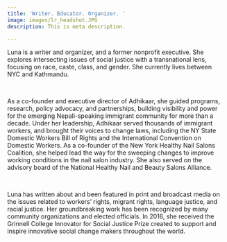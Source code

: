 ```yaml
---
title: 'Writer. Educator. Organizer. '
image: images/lr_headshot.JPG
description: This is meta description.

---
```

Luna is a writer and organizer, and a former nonprofit executive. She explores intersecting issues of social justice with a transnational lens, focusing on race, caste, class, and gender. She currently lives between NYC and Kathmandu.

<br>

As a co-founder and executive director of Adhikaar, she guided programs, research, policy advocacy, and partnerships, building visibility and power for the emerging Nepali-speaking immigrant community for more than a decade. Under her leadership, Adhikaar served thousands of immigrant workers, and brought their voices to change laws, including the NY State Domestic Workers Bill of Rights and the International Convention on Domestic Workers. As a co-founder of the New York Healthy Nail Salons Coalition, she helped lead the way for the sweeping changes to improve working conditions in the nail salon industry. She also served on the advisory board of the National Healthy Nail and Beauty Salons Alliance.

<br>

Luna has written about and been featured in print and broadcast media on the issues related to workers’ rights, migrant rights, language justice, and racial justice. Her groundbreaking work has been recognized by many community organizations and elected officials. In 2016, she received the Grinnell College Innovator for Social Justice Prize created to support and inspire innovative social change makers throughout the world. <br>